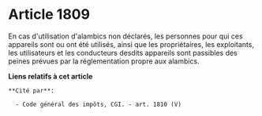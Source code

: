 # Article 1809

En cas d'utilisation d'alambics non déclarés, les personnes pour qui ces appareils sont ou ont été utilisés, ainsi que les
propriétaires, les exploitants, les utilisateurs et les conducteurs desdits appareils sont passibles des peines prévues par
la réglementation propre aux alambics.

**Liens relatifs à cet article**

	**Cité par**:

	  - Code général des impôts, CGI. - art. 1810 (V)
